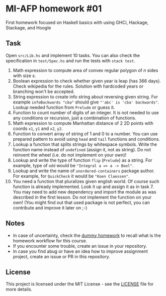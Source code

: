 # MI-AFP homework #01

First homework focused on Haskell basics with using GHCi, Hackage, Stackage, and Hoogle

## Task

Open `src/Lib.hs` and implement 10 tasks. You can also check the specification in `test/Spec.hs` and run the tests with `stack test`.

1. Math expression to compute area of convex regular polygon of *n* sides with size *s*.
2. Boolean expression to check whether given year is leap (has 366 days). Check wikipedia for the rules. Solution with hardcoded years or branching won't be accepted.
3. String expression to create info string about reversing given string. For example `infoBackwards "cba"` should give `"'abc' is 'cba' backwards"`. Lookup needed function from `Prelude` or guess it.
4. Function to count number of digits of an integer. It is not needed to use any conditions or recursion, just a combination of functions.
5. Math expression to compute Manhattan distance of 2 2D points with coords `x1`, `y1` and `x2`, `y2`.
6. Function to convert array of string of 1 and 0 to a number. You can use prepared pattern to avoid using `head` and `tail` functions and conditions.
7. Lookup a function that splits strings by whitespace symbols. Write the function name instead of `undefined` (assign it, not as string). Do not reinvent the wheel (i.e. do not implement on your own)!
8. Lookup and write the type of function `flip` (`Prelude`) as a string. For example, type of `odd` would be `"Integral a => a -> Bool"`.
9. Lookup and write the name of `unordered-containers` package author. For example, for `QuickCheck` it would be `"Koen Claessen"`.
10. You need a function that pluralizes given english world. Of course such function is already implemented. Look it up and assign it as in task 7. You may need to add new dependency and import the module as was described in the first lesson. Do not implement the function on your own! (You might find out that used package is not perfect, you can contribute and improve it later on ;-)

## Notes

 * In case of uncertainty, check the [dummy homework](https://github.com/MI-AFP/hw00) to recall what is the homework workflow for this course.
 * If you encounter some trouble, create an issue in your repository.
 * In case you find abug or have an idea how to improve assignment project, create an issue or PR in this repository.

## License

This project is licensed under the MIT License - see the [LICENSE](LICENSE)
file for more details.
